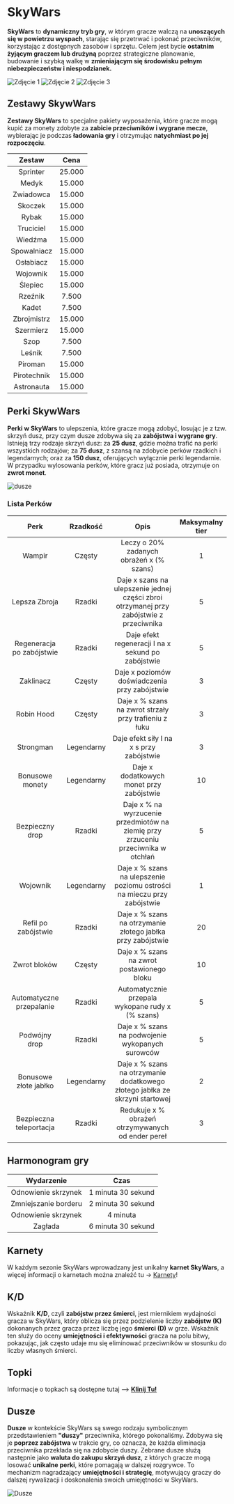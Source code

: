 # SkyWars

**SkyWars** to **dynamiczny tryb gry**, w którym gracze walczą na **unoszących się w powietrzu wyspach**, starając się przetrwać i pokonać przeciwników, korzystając z dostępnych zasobów i sprzętu. Celem jest bycie **ostatnim żyjącym graczem lub drużyną** poprzez strategiczne planowanie, budowanie i szybką walkę w **zmieniającym się środowisku pełnym niebezpieczeństw i niespodzianek.**

![Zdjęcie 1](/assets/skywars/skywars-mapa-1.png)
![Zdjęcie 2](/assets/skywars/skywars-mapa-2.png)
![Zdjęcie 3](/assets/skywars/skywars-mapa-3.png)
## Zestawy SkywWars

**Zestawy SkyWars** to specjalne pakiety wyposażenia, które gracze mogą kupić za monety zdobyte za **zabicie przeciwników i wygrane mecze**, wybierając je podczas **ładowania gry** i otrzymując **natychmiast po jej rozpoczęciu**.

|   Zestaw    |  Cena  |
|:-----------:|:------:|
|  Sprinter   | 25.000 |
|    Medyk    | 15.000 |
|  Zwiadowca  | 15.000 |
|   Skoczek   | 15.000 |
|    Rybak    | 15.000 |
|  Truciciel  | 15.000 |
|   Wiedźma   | 15.000 |
| Spowalniacz | 15.000 |
|  Osłabiacz  | 15.000 |
|  Wojownik   | 15.000 |
|   Ślepiec   | 15.000 |
|   Rzeźnik   | 7.500  |
|    Kadet    | 7.500  |
| Zbrojmistrz | 15.000 |
|  Szermierz  | 15.000 |
|    Szop     | 7.500  |
|   Leśnik    | 7.500  |
|   Piroman   | 15.000 |
| Pirotechnik | 15.000 |
| Astronauta  | 15.000 |

## Perki SkywWars

**Perki w SkyWars** to ulepszenia, które gracze mogą zdobyć, losując je z tzw. skrzyń dusz, przy czym dusze zdobywa się za **zabójstwa i wygrane gry**. Istnieją trzy rodzaje skrzyń dusz: 
za **25 dusz**, gdzie można trafić na perki wszystkich rodzajów; 
za **75 dusz**, z szansą na zdobycie perków rzadkich i legendarnych; 
oraz za **150 dusz**, oferujących wyłącznie perki legendarnie. 
W przypadku wylosowania perków, które gracz już posiada, otrzymuje on **zwrot monet**.

![dusze](/assets/skywars/dusze.png)

### **Lista Perków**

|           Perk            |  Rzadkość  |                                          Opis                                           | Maksymalny tier |
|:-------------------------:|:----------:|:---------------------------------------------------------------------------------------:|:---------------:|
|          Wampir           |   Częsty   |                        Leczy o 20% zadanych obrażeń x (% szans)                         |        1        |
|       Lepsza Zbroja       |   Rzadki   | Daje x szans na ulepszenie jednej części zbroi otrzymanej przy zabójstwie z przeciwnika |        5        |
| Regeneracja po zabójstwie |   Rzadki   |                   Daje efekt regeneracji I na x sekund po zabójstwie                    |        5        |
|         Zaklinacz         |   Częsty   |                      Daje x poziomów doświadczenia przy zabójstwie                      |        3        |
|        Robin Hood         |   Częsty   |                  Daje x % szans na zwrot strzały przy trafieniu z łuku                  |        3        |
|         Strongman         | Legendarny |                        Daje efekt siły I na x s przy zabójstwie                         |        3        |
|      Bonusowe monety      | Legendarny |                        Daje x dodatkowych monet przy zabójstwie                         |       10        |
|      Bezpieczny drop      |   Rzadki   |    Daje x % na wyrzucenie przedmiotów na ziemię przy zrzuceniu przeciwnika w otchłań    |        5        |
|         Wojownik          | Legendarny |         Daje x % szans na ulepszenie poziomu ostrości na mieczu przy zabójstwie         |        1        |
|    Refil po zabójstwie    |   Rzadki   |               Daje x % szans na otrzymanie złotego jabłka przy zabójstwie               |       20        |
|       Zwrot bloków        |   Częsty   |                       Daje x % szans na zwrot postawionego bloku                        |       10        |
| Automatyczne przepalanie  |   Rzadki   |                    Automatycznie przepala wykopane rudy x (% szans)                     |        5        |
|       Podwójny drop       |   Rzadki   |                    Daje x % szans na podwojenie wykopanych surowców                     |        5        |
|   Bonusowe złote jabłko   | Legendarny |      Daje x % szans na otrzymanie dodatkowego złotego jabłka ze skrzyni startowej       |        2        |
|  Bezpieczna teleportacja  |   Rzadki   |                    Redukuje x % obrażeń otrzymywanych od ender pereł                    |        3        |


## Harmonogram gry

|      Wydarzenie      |        Czas        |
|:--------------------:|:------------------:|
| Odnowienie skrzynek  | 1 minuta 30 sekund |
| Zmniejszanie borderu | 2 minuta 30 sekund |
| Odnowienie skrzynek  |      4 minuta      |
|       Zagłada        | 6 minuta 30 sekund |

## Karnety

W każdym sezonie SkyWars wprowadzany jest unikalny **karnet SkyWars**, a więcej informacji o karnetach można znależć tu -> [Karnety](/article/server/batlepass)!

## K/D

Wskaźnik **K/D**, czyli **zabójstw przez śmierci**, jest miernikiem wydajności gracza w SkyWars, który oblicza się przez podzielenie liczby **zabójstw (K)** dokonanych przez gracza przez liczbę jego **śmierci (D)** w grze. Wskaźnik ten służy do oceny **umiejętności i efektywności** gracza na polu bitwy, pokazując, jak często udaje mu się eliminować przeciwników w stosunku do liczby własnych śmierci.

## Topki

Informacje o topkach są dostępne tutaj --> **[Klinij Tu!](/article/server/leaderboards)**
## Dusze

**Dusze** w kontekście SkyWars są swego rodzaju symbolicznym przedstawieniem **"duszy"** przeciwnika, którego pokonaliśmy. Zdobywa się je **poprzez zabójstwa** w trakcie gry, co oznacza, że każda eliminacja przeciwnika przekłada się na zdobycie duszy. Zebrane dusze służą następnie jako **waluta do zakupu skrzyń dusz**, z których gracze mogą losować **unikalne perki**, które pomagają w dalszej rozgrywce. To mechanizm nagradzający **umiejętności i strategię**, motywujący graczy do dalszej rywalizacji i doskonalenia swoich umiejętności w SkyWars.

![Dusze](/assets/skywars/dusze-menu.png)

